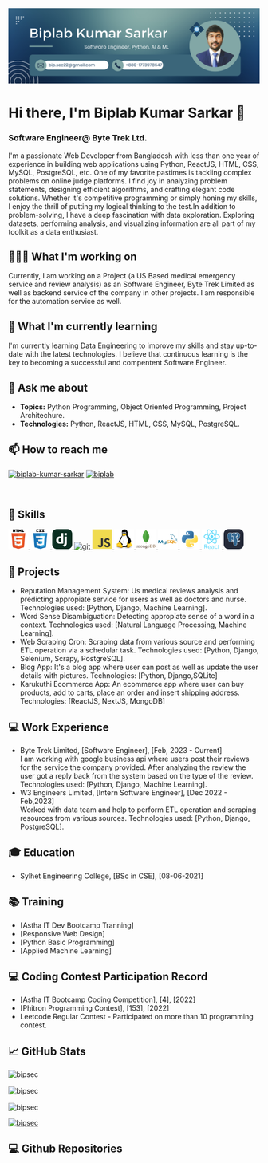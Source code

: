<img alt="Coder GIF" src="https://github.com/bipsec/bipsec/blob/main/biplab_banner.png" style="max-width: 100%;" data-target="animated-image.originalImage">
<h1>Hi there, I'm Biplab Kumar Sarkar 👋</h1>
<h3 align="left">Software Engineer@ Byte Trek Ltd.</h3>
I'm a passionate Web Developer from Bangladesh with less than one year of experience in building web applications using Python, ReactJS, HTML, CSS, MySQL, PostgreSQL, etc. One of my favorite pastimes is tackling complex problems on online judge platforms. I find joy in analyzing problem statements, designing efficient algorithms, and crafting elegant code solutions. Whether it's competitive programming or simply honing my skills, I enjoy the thrill of putting my logical thinking to the test.In addition to problem-solving, I have a deep fascination with data exploration. Exploring datasets, performing analysis, and visualizing information are all part of my toolkit as a data enthusiast.



## 👨🏽‍💻 What I'm working on
Currently, I am working on a Project (a US Based medical emergency service and review analysis) as an Software Engineer, Byte Trek Limited as well as backend service of the company in other projects. I am responsible for the automation service as well.
## 🧠 What I'm currently learning
I'm currently learning Data Engineering to improve my skills and stay up-to-date with the latest technologies. I believe that continuous learning is the key to becoming a successful and compentent Software Engineer.

## 💬 Ask me about
- <b>Topics:</b> Python Programming, Object Oriented Programming, Project Architechure.
- <b>Technologies:</b> Python, ReactJS, HTML, CSS, MySQL, PostgreSQL.


## 📫 How to reach me
<p align="left">
<a href="https://linkedin.com/in/biplab-kumar-sarkar/" target="blank"><img align="center" src="https://raw.githubusercontent.com/rahuldkjain/github-profile-readme-generator/master/src/images/icons/Social/linked-in-alt.svg" alt="biplab-kumar-sarkar" height="30" width="40" /></a>
<a href="https://fb.com/bip.sec22/" target="blank"><img align="center" src="https://raw.githubusercontent.com/rahuldkjain/github-profile-readme-generator/master/src/images/icons/Social/facebook.svg" alt="biplab" height="30" width="40" /></a>
</p><br/>

## 🚀 Skills
<p align="left"> 
 <a href="https://www.w3.org/html/" target="_blank" rel="noreferrer"> <img src="https://raw.githubusercontent.com/devicons/devicon/master/icons/html5/html5-original-wordmark.svg" alt="html5" width="40" height="40"/> </a> <a href="https://www.w3schools.com/css/" target="_blank" rel="noreferrer"> <img src="https://raw.githubusercontent.com/devicons/devicon/master/icons/css3/css3-original-wordmark.svg" alt="css3" width="40" height="40"/> </a>  <a href="https://www.djangoproject.com/" target="_blank" rel="noreferrer"> <img src="https://github.com/tandpfun/skill-icons/blob/main/icons/Django.svg" alt="django" width="40" height="40"/> </a> <!--  <a href="https://www.figma.com/" target="_blank" rel="noreferrer"> <img src="https://www.vectorlogo.zone/logos/figma/figma-icon.svg" alt="figma" width="40" height="40"/> </a>  --> <a href="https://git-scm.com/" target="_blank" rel="noreferrer"> <img src="https://www.vectorlogo.zone/logos/git-scm/git-scm-icon.svg" alt="git" width="40" height="40"/> </a> <!--  <a href="https://www.adobe.com/in/products/illustrator.html" target="_blank" rel="noreferrer"> <img src="https://www.vectorlogo.zone/logos/adobe_illustrator/adobe_illustrator-icon.svg" alt="illustrator" width="40" height="40"/> </a>  --> <a href="https://developer.mozilla.org/en-US/docs/Web/JavaScript" target="_blank" rel="noreferrer"> <img src="https://raw.githubusercontent.com/devicons/devicon/master/icons/javascript/javascript-original.svg" alt="javascript" width="40" height="40"/> </a> 
<!--  <a href="https://laravel.com/" target="_blank" rel="noreferrer"> <img src="https://raw.githubusercontent.com/devicons/devicon/master/icons/laravel/laravel-plain-wordmark.svg" alt="laravel" width="40" height="40"/> </a>  -->
 <a href="https://www.linux.org/" target="_blank" rel="noreferrer"> <img src="https://raw.githubusercontent.com/devicons/devicon/master/icons/linux/linux-original.svg" alt="linux" width="40" height="40"/> </a> 
 <a href="https://www.mongodb.com/" target="_blank" rel="noreferrer"> <img src="https://raw.githubusercontent.com/devicons/devicon/master/icons/mongodb/mongodb-original-wordmark.svg" alt="mongodb" width="40" height="40"/> </a> <a href="https://www.mysql.com/" target="_blank" rel="noreferrer"> <img src="https://raw.githubusercontent.com/devicons/devicon/master/icons/mysql/mysql-original-wordmark.svg" alt="mysql" width="40" height="40"/> </a> 
<!--  <a href="https://nodejs.org" target="_blank" rel="noreferrer"> <img src="https://raw.githubusercontent.com/devicons/devicon/master/icons/nodejs/nodejs-original-wordmark.svg" alt="nodejs" width="40" height="40"/> </a>  -->
<!--  <a href="https://www.photoshop.com/en" target="_blank" rel="noreferrer"> <img src="https://raw.githubusercontent.com/devicons/devicon/master/icons/photoshop/photoshop-line.svg" alt="photoshop" width="40" height="40"/> </a>  -->
<!--  <a href="https://www.php.net" target="_blank" rel="noreferrer"> <img src="https://raw.githubusercontent.com/devicons/devicon/master/icons/php/php-original.svg" alt="php" width="40" height="40"/> </a>  -->
 <a href="https://www.python.org" target="_blank" rel="noreferrer"> <img src="https://raw.githubusercontent.com/devicons/devicon/master/icons/python/python-original.svg" alt="python" width="40" height="40"/> </a>
 <a href="https://reactjs.org/" target="_blank" rel="noreferrer"> <img src="https://raw.githubusercontent.com/devicons/devicon/master/icons/react/react-original-wordmark.svg" alt="react" width="40" height="40"/> </a> 
 <a href="https://www.postgresql.org/" target="_blank" rel="noreferrer"> <img src="https://github.com/tandpfun/skill-icons/blob/main/icons/PostgreSQL-Dark.svg" alt="postgresql" width="40" height="40"/> </a>
</p>

## 🌟 Projects
 - Reputation Management System: Us medical reviews analysis and predicting appropiate service for users as well as doctors and nurse. Technologies used: [Python, Django, Machine Learning].
 - Word Sense Disambiguation: Detecting appropiate sense of a word in a context. Technologies used: [Natural Language Processing, Machine Learning].
 - Web Scraping Cron: Scraping data from various source and performing ETL operation via a schedular task. Technologies used: [Python, Django, Selenium, Scrapy, PostgreSQL].
 - Blog App: It's a blog app where user can post as well as update the user details with pictures. Technologies: [Python, Django,SQLite]
 - Karukuthi Ecommerce App: An ecommerce app where user can buy products, add to carts, place an order and insert shipping address. Technologies: [ReactJS, NextJS, MongoDB]

<!-- ## 🛠️ Screenshots of Project
<img alt="Project Work" height="200" src="https://miro.medium.com/v2/resize:fit:828/1*oeyjen1fL_SdX2w2_TCS6A.gif" style="max-width: 100%; display: inline-block;"> -->


## 💻 Work Experience
- Byte Trek Limited, [Software Engineer], [Feb, 2023 - Current]<br />
  I am working with google business api where users post their reviews for the service the company provided. After analyzing the review the user got a reply back from the system based on the type of the review. Technologies used: [Python, Django, Machine Learning].
- W3 Engineers Limited, [Intern Software Engineer], [Dec 2022 - Feb,2023]<br />
  Worked with data team and help to perform ETL operation and scraping resources from various sources. Technologies used: [Python, Django, PostgreSQL].

## 🎓 Education
- Sylhet Engineering College, [BSc in CSE], [08-06-2021]
<!-- - University Name, [Degree], [Graduation Date] -->

## 📚 Training
- [Astha IT Dev Bootcamp Tranning]
- [Responsive Web Design]
- [Python Basic Programming]
- [Applied Machine Learning]
<!-- 
## 🏆 Achievements
- [List of professional achievements, such as awards, recognitions, or honors]
- [List of projects you've completed that you're particularly proud of] -->

## 💻 Coding Contest Participation Record
- [Astha IT Bootcamp Coding Competition], [4], [2022]
- [Phitron Programming Contest], [153], [2022]
- Leetcode Regular Contest - Participated on more than 10 programming contest.

## 📈 GitHub Stats
<p align="left"> <img src="https://komarev.com/ghpvc/?username=bipsec&label=Profile%20views&color=0e75b6&style=flat" alt="bipsec" /> </p>
<p><img align="center" src="https://github-readme-stats.vercel.app/api?username=bipsec&show_icons=true&locale=en" alt="bipsec" /></p>
<p><img align="center" src="https://github-readme-streak-stats.herokuapp.com/?user=bipsec&" alt="bipsec" /></p>
<p align="left"> <a href="https://github.com/ryo-ma/github-profile-trophy"><img src="https://github-profile-trophy.vercel.app/?username=bipsec" alt="bipsec" /></a> </p>

<!-- ## 🏷️ Video Resources
<a href="http://www.youtube.com/watch?feature=player_embedded&v=hexfXc7-SsU" target="_blank"><img src="http://img.youtube.com/vi/hexfXc7-SsU/0.jpg" alt="10 Udemy Courses Every Developer SHOULD Own" width="200" height="140" border="10" /></a>   <a href="http://www.youtube.com/watch?feature=player_embedded&v=-OAa9k0zCDg" target="_blank"><img src="http://img.youtube.com/vi/-OAa9k0zCDg/0.jpg" alt="Tops 5 skills to get" width="200" height="140" border="10" /></a>  -->

## 💻 Github Repositories
